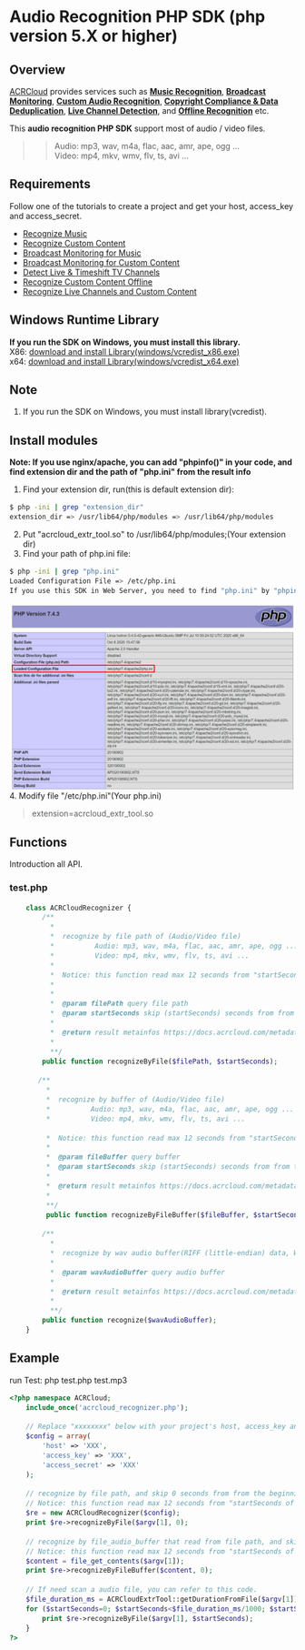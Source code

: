 # Audio Recognition PHP SDK (php version 5.X or higher)

## Overview
  [ACRCloud](https://www.acrcloud.com/) provides services such as **[Music Recognition](https://www.acrcloud.com/music-recognition)**, **[Broadcast Monitoring](https://www.acrcloud.com/broadcast-monitoring/)**, **[Custom Audio Recognition](https://www.acrcloud.com/second-screen-synchronization%e2%80%8b/)**, **[Copyright Compliance & Data Deduplication](https://www.acrcloud.com/copyright-compliance-data-deduplication/)**, **[Live Channel Detection](https://www.acrcloud.com/live-channel-detection/)**, and **[Offline Recognition](https://www.acrcloud.com/offline-recognition/)** etc.<br>
  
  This **audio recognition PHP SDK** support most of audio / video files. 

>>Audio: mp3, wav, m4a, flac, aac, amr, ape, ogg ...<br>
>>Video: mp4, mkv, wmv, flv, ts, avi ...

## Requirements
Follow one of the tutorials to create a project and get your host, access_key and access_secret.

 * [Recognize Music](https://docs.acrcloud.com/tutorials/recognize-music)
 * [Recognize Custom Content](https://docs.acrcloud.com/tutorials/recognize-custom-content)
 * [Broadcast Monitoring for Music](https://docs.acrcloud.com/tutorials/broadcast-monitoring-for-music)
 * [Broadcast Monitoring for Custom Content](https://docs.acrcloud.com/tutorials/broadcast-monitoring-for-custom-content)
 * [Detect Live & Timeshift TV Channels](https://docs.acrcloud.com/tutorials/detect-live-and-timeshift-tv-channels)
 * [Recognize Custom Content Offline](https://docs.acrcloud.com/tutorials/recognize-custom-content-offline)
 * [Recognize Live Channels and Custom Content](https://docs.acrcloud.com/tutorials/recognize-tv-channels-and-custom-content)

## Windows Runtime Library 
**If you run the SDK on Windows, you must install this library.**<br>
X86: [download and install Library(windows/vcredist_x86.exe)](https://www.microsoft.com/en-us/download/details.aspx?id=5555)<br>
x64: [download and install Library(windows/vcredist_x64.exe)](https://www.microsoft.com/en-us/download/details.aspx?id=14632)

## Note
1. If you run the SDK on Windows, you must install library(vcredist).

## Install modules
**Note: If you use nginx/apache, you can add "phpinfo()" in your code, and find extension dir and the path of "php.ini" from the result info** </br>
1. Find your extension dir, run(this is default extension dir):   </br>
```sh
$ php -ini | grep "extension_dir"
extension_dir => /usr/lib64/php/modules => /usr/lib64/php/modules
```
2. Put "acrcloud_extr_tool.so" to /usr/lib64/php/modules;(Your extension dir) </br>
3. Find your path of php.ini file:  
```sh
$ php -ini | grep "php.ini" 
Loaded Configuration File => /etc/php.ini
If you use this SDK in Web Server, you need to find "php.ini" by "phpinfo()".
```
![image](https://github.com/acrcloud/acrcloud_sdk_php/blob/master/tutorial_images/php.ini.png) <br>
4. Modify file "/etc/php.ini"(Your php.ini) </br>
> extension=acrcloud_extr_tool.so </br>

## Functions
Introduction all API.
### test.php
```php
    class ACRCloudRecognizer {
        /**
          *
          *  recognize by file path of (Audio/Video file)
          *          Audio: mp3, wav, m4a, flac, aac, amr, ape, ogg ...
          *          Video: mp4, mkv, wmv, flv, ts, avi ...
          *
          *  Notice: this function read max 12 seconds from "startSeconds of input file" and only recognize once.
          *
          *
          *  @param filePath query file path
          *  @param startSeconds skip (startSeconds) seconds from from the beginning of (filePath)
          *  
          *  @return result metainfos https://docs.acrcloud.com/metadata
          *
          **/
        public function recognizeByFile($filePath, $startSeconds);

       /**
         *
         *  recognize by buffer of (Audio/Video file)
         *          Audio: mp3, wav, m4a, flac, aac, amr, ape, ogg ...
         *          Video: mp4, mkv, wmv, flv, ts, avi ...

         *  Notice: this function read max 12 seconds from "startSeconds of input file" and only recognize once.
         *
         *  @param fileBuffer query buffer
         *  @param startSeconds skip (startSeconds) seconds from from the beginning of fileBuffer
         *  
         *  @return result metainfos https://docs.acrcloud.com/metadata
         *
         **/
         public function recognizeByFileBuffer($fileBuffer, $startSeconds);

        /**
          *
          *  recognize by wav audio buffer(RIFF (little-endian) data, WAVE audio, Microsoft PCM, 16 bit, mono 8000 Hz) 
          *
          *  @param wavAudioBuffer query audio buffer
          *  
          *  @return result metainfos https://docs.acrcloud.com/metadata
          *
          **/
        public function recognize($wavAudioBuffer);
    }
```

## Example
run Test: php test.php test.mp3
```php
<?php namespace ACRCloud;
    include_once('acrcloud_recognizer.php');

    // Replace "xxxxxxxx" below with your project's host, access_key and access_secret.
    $config = array(
        'host' => 'XXX',
        'access_key' => 'XXX',
        'access_secret' => 'XXX'
    );

    // recognize by file path, and skip 0 seconds from from the beginning of sys.argv[1].
    // Notice: this function read max 12 seconds from "startSeconds of input file" and only recognize once.
    $re = new ACRCloudRecognizer($config);
    print $re->recognizeByFile($argv[1], 0);

    // recognize by file_audio_buffer that read from file path, and skip 0 seconds from from the beginning of sys.argv[1].
    // Notice: this function read max 12 seconds from "startSeconds of input file" and only recognize once.
    $content = file_get_contents($argv[1]);
    print $re->recognizeByFileBuffer($content, 0);

    // If need scan a audio file, you can refer to this code.
    $file_duration_ms = ACRCloudExtrTool::getDurationFromFile($argv[1]);
    for ($startSeconds=0; $startSeconds<$file_duration_ms/1000; $startSeconds=$startSeconds+12) {
        print $re->recognizeByFile($argv[1], $startSeconds);
    }
?>
```
